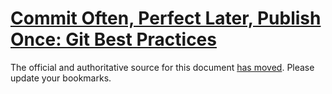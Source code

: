 # [Commit Often, Perfect Later, Publish Once: Git Best Practices](http://sethrobertson.github.com/GitBestPractices/)

The official and authoritative source for this document [has
moved](http://sethrobertson.github.com/GitBestPractices/).  Please
update your bookmarks.
